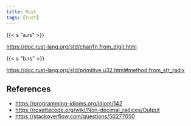 ```yaml
---
title: Rust
tags: [rust]
---
```


{{< s "a.rs" >}}

<https://doc.rust-lang.org/std/char/fn.from_digit.html>

{{< s "b.rs" >}}

<https://doc.rust-lang.org/std/primitive.u32.html#method.from_str_radix>

## References

- <https://programming-idioms.org/idiom/142>
- <https://rosettacode.org/wiki/Non-decimal_radices/Output>
- <https://stackoverflow.com/questions/50277050>
